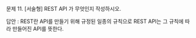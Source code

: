 문제 11. [서술형] REST API 가 무엇인지 작성하시오.

답안 : REST란 API를 만들기 위해 규정된 일종의 규칙으로 REST API는 그 규칙에 따라 만들어진 API를 뜻한다.